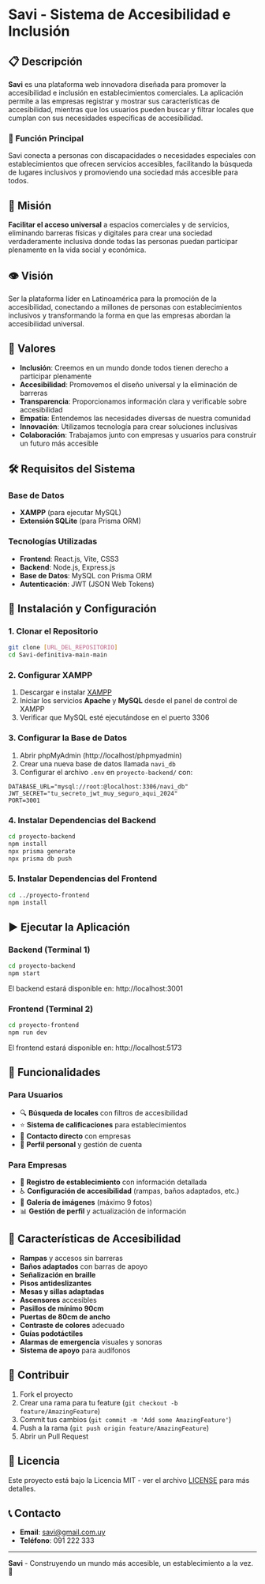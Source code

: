 # Savi - Sistema de Accesibilidad e Inclusión

## 📋 Descripción

**Savi** es una plataforma web innovadora diseñada para promover la accesibilidad e inclusión en establecimientos comerciales. La aplicación permite a las empresas registrar y mostrar sus características de accesibilidad, mientras que los usuarios pueden buscar y filtrar locales que cumplan con sus necesidades específicas de accesibilidad.

### 🎯 Función Principal

Savi conecta a personas con discapacidades o necesidades especiales con establecimientos que ofrecen servicios accesibles, facilitando la búsqueda de lugares inclusivos y promoviendo una sociedad más accesible para todos.

## 🏢 Misión

**Facilitar el acceso universal** a espacios comerciales y de servicios, eliminando barreras físicas y digitales para crear una sociedad verdaderamente inclusiva donde todas las personas puedan participar plenamente en la vida social y económica.

## 👁️ Visión

Ser la plataforma líder en Latinoamérica para la promoción de la accesibilidad, conectando a millones de personas con establecimientos inclusivos y transformando la forma en que las empresas abordan la accesibilidad universal.

## 💎 Valores

- **Inclusión**: Creemos en un mundo donde todos tienen derecho a participar plenamente
- **Accesibilidad**: Promovemos el diseño universal y la eliminación de barreras
- **Transparencia**: Proporcionamos información clara y verificable sobre accesibilidad
- **Empatía**: Entendemos las necesidades diversas de nuestra comunidad
- **Innovación**: Utilizamos tecnología para crear soluciones inclusivas
- **Colaboración**: Trabajamos junto con empresas y usuarios para construir un futuro más accesible

## 🛠️ Requisitos del Sistema

### Base de Datos
- **XAMPP** (para ejecutar MySQL)
- **Extensión SQLite** (para Prisma ORM)

### Tecnologías Utilizadas
- **Frontend**: React.js, Vite, CSS3
- **Backend**: Node.js, Express.js
- **Base de Datos**: MySQL con Prisma ORM
- **Autenticación**: JWT (JSON Web Tokens)

## 🚀 Instalación y Configuración

### 1. Clonar el Repositorio
```bash
git clone [URL_DEL_REPOSITORIO]
cd Savi-definitiva-main-main
```

### 2. Configurar XAMPP
1. Descargar e instalar [XAMPP](https://www.apachefriends.org/)
2. Iniciar los servicios **Apache** y **MySQL** desde el panel de control de XAMPP
3. Verificar que MySQL esté ejecutándose en el puerto 3306

### 3. Configurar la Base de Datos
1. Abrir phpMyAdmin (http://localhost/phpmyadmin)
2. Crear una nueva base de datos llamada `navi_db`
3. Configurar el archivo `.env` en `proyecto-backend/` con:
```env
DATABASE_URL="mysql://root:@localhost:3306/navi_db"
JWT_SECRET="tu_secreto_jwt_muy_seguro_aqui_2024"
PORT=3001
```

### 4. Instalar Dependencias del Backend
```bash
cd proyecto-backend
npm install
npx prisma generate
npx prisma db push
```

### 5. Instalar Dependencias del Frontend
```bash
cd ../proyecto-frontend
npm install
```

## ▶️ Ejecutar la Aplicación

### Backend (Terminal 1)
```bash
cd proyecto-backend
npm start
```
El backend estará disponible en: http://localhost:3001

### Frontend (Terminal 2)
```bash
cd proyecto-frontend
npm run dev
```
El frontend estará disponible en: http://localhost:5173

## 📱 Funcionalidades

### Para Usuarios
- 🔍 **Búsqueda de locales** con filtros de accesibilidad
- ⭐ **Sistema de calificaciones** para establecimientos
- 📧 **Contacto directo** con empresas
- 👤 **Perfil personal** y gestión de cuenta

### Para Empresas
- 🏢 **Registro de establecimiento** con información detallada
- ♿ **Configuración de accesibilidad** (rampas, baños adaptados, etc.)
- 📸 **Galería de imágenes** (máximo 9 fotos)
- 📊 **Gestión de perfil** y actualización de información

## 🎨 Características de Accesibilidad

- **Rampas** y accesos sin barreras
- **Baños adaptados** con barras de apoyo
- **Señalización en braille**
- **Pisos antideslizantes**
- **Mesas y sillas adaptadas**
- **Ascensores** accesibles
- **Pasillos de mínimo 90cm**
- **Puertas de 80cm de ancho**
- **Contraste de colores** adecuado
- **Guías podotáctiles**
- **Alarmas de emergencia** visuales y sonoras
- **Sistema de apoyo** para audífonos

## 🤝 Contribuir

1. Fork el proyecto
2. Crear una rama para tu feature (`git checkout -b feature/AmazingFeature`)
3. Commit tus cambios (`git commit -m 'Add some AmazingFeature'`)
4. Push a la rama (`git push origin feature/AmazingFeature`)
5. Abrir un Pull Request

## 📄 Licencia

Este proyecto está bajo la Licencia MIT - ver el archivo [LICENSE](LICENSE) para más detalles.

## 📞 Contacto

- **Email**: savi@gmail.com.uy
- **Teléfono**: 091 222 333

---

**Savi** - Construyendo un mundo más accesible, un establecimiento a la vez. 🌟
